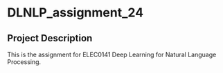 # DLNLP_assignment_24
## Project Description
This is the assignment for ELEC0141 Deep Learning for Natural Language Processing.
